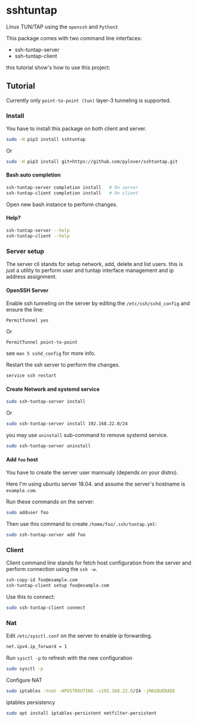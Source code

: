 # sshtuntap

Linux TUN/TAP using the `openssh` and `Python3`

This package comes with two command line interfaces:

* ssh-tuntap-server
* ssh-tuntap-client

this tutorial show's how to use this project:

## Tutorial

Currently only `point-to-point (tun)` layer-3 tunneling is supported.


### Install

You have to install this package on both client and server.

```bash
sudo -H pip3 install sshtuntap
```

Or

```bash
sudo -H pip3 install git+https://github.com/pylover/sshtuntap.git
```

#### Bash auto completion

```bash
ssh-tuntap-server completion install   # On server
ssh-tuntap-client completion install   # On client
```

Open new bash instance to perform changes.


#### Help?


```bash
ssh-tuntap-server --help
ssh-tuntap-client --help
```

### Server setup

The server cli stands for setup network, add, delete and list users. 
this is just a utility to perform user and tuntap interface 
management and ip address assignment.

#### OpenSSH Server

Enable ssh tunneling on the server by editing the 
`/etc/ssh/sshd_config` and ensure the line:

```ssh
PermitTunnel yes
```

Or


```ssh
PermitTunnel point-to-point
```

see `man 5 sshd_config` for more info.

Restart the ssh server to perform the changes.

```bash
service ssh restart
```



#### Create Network and systemd service

```bash
sudo ssh-tuntap-server install
```

Or

```bash
sudo ssh-tuntap-server install 192.168.22.0/24
```

you may use `uninstall` sub-command to remove systemd service.

```bash
sudo ssh-tuntap-server uninstall
```


#### Add `foo` host

You have to create the server user mannualy (depends on your distro).

Here I'm using ubuntu server 18.04. and assume the server's hostname is 
`example.com`.

Run these commands on the server:

```bash
sudo adduser foo
```

Then use this command to create `/home/foo/.ssh/tuntap.yml`:

```bash
sudo ssh-tuntap-server add foo
```


### Client

Client command line stands for fetch host configuration from the server 
and perform connection using the `ssh -w`.


```bash
ssh-copy-id foo@example.com
ssh-tuntap-client setup foo@example.com
```

Use this to connect:

```bash
sudo ssh-tuntap-client connect
```

### Nat

Edit `/etc/sysctl.conf` on the server to enable ip forwarding.

```bash
net.ipv4.ip_forward = 1
```

Run `sysctl -p` to refresh with the new configuration

```bash
sudo sysctl -p
```

Configure NAT

```bash
sudo iptables -tnat -APOSTROUTING -s192.168.22.0/24 -jMASQUERADE
```

iptables persistency

```bash
sudo apt install iptables-persistent netfilter-persistent
```

